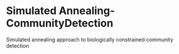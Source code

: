 # Simulated Annealing-CommunityDetection
Simulated annealing approach to biologically constrained community detection

